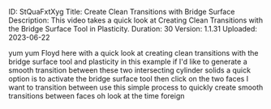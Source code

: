 ID: StQuaFxtXyg
Title: Create Clean Transitions with Bridge Surface
Description: This video takes a quick look at Creating Clean Transitions with the Bridge Surface Tool in Plasticity.
Duration: 30
Version: 1.1.31
Uploaded: 2023-06-22

yum yum Floyd here with a quick look at
creating clean transitions with the
bridge surface tool and plasticity in
this example if I'd like to generate a
smooth transition between these two
intersecting cylinder solids a quick
option is to activate the bridge surface
tool then click on the two faces I want
to transition between use this simple
process to quickly create smooth
transitions between faces oh look at the
time
foreign
